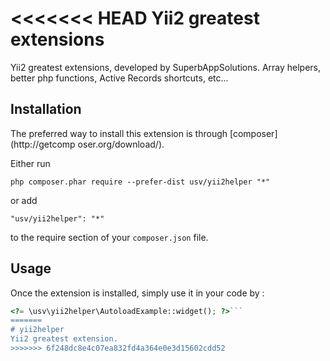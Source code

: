 <<<<<<< HEAD
Yii2 greatest extensions
========================
Yii2 greatest extensions, developed by SuperbAppSolutions. Array helpers, better php 
functions, Active Records shortcuts, etc...

Installation
------------

The preferred way to install this extension is through [composer](http://getcomp
oser.org/download/).

Either run

```
php composer.phar require --prefer-dist usv/yii2helper "*"
```

or add

```
"usv/yii2helper": "*"
```

to the require section of your `composer.json` file.


Usage
-----

Once the extension is installed, simply use it in your code by  :

```php
<?= \usv\yii2helper\AutoloadExample::widget(); ?>```
=======
# yii2helper
Yii2 greatest extension.
>>>>>>> 6f248dc8e4c07ea832fd4a364e0e3d15602cdd52

